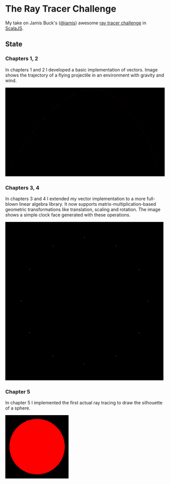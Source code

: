 # The Ray Tracer Challenge

My take on Jamis Buck's ([@jamis](https://github.com/jamis)) awesome [ray tracer challenge](https://pragprog.com/book/jbtracer/the-ray-tracer-challenge)
in [ScalaJS](https://www.scala-js.org).

## State

### Chapters 1, 2
In chapters 1 and 2 I developed a basic implementation of vectors.
Image shows the trajectory of a flying projectile in an environment with gravity and wind.

![Chapter2](images/ch02-projectile.png) 

### Chapters 3, 4
In chapters 3 and 4 I extended my vector implementation to a more full-blown linear algebra library.
It now supports matrix-multiplication-based geometric transformations like translation, scaling and rotation.
The image shows a simple clock face generated with these operations.

![Chapter 4](images/ch04-clockface.png)

### Chapter 5
In chapter 5 I implemented the first actual ray tracing to draw the silhouette of a sphere.

![Chapter 5](images/ch05-spheresilhouette.png)
